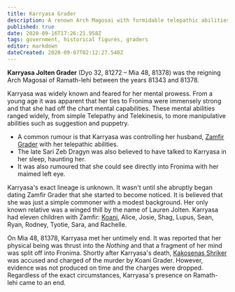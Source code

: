 ```yaml
---
title: Karryasa Grader
description: A renown Arch Magosai with formidable telepathic abilities.
published: true
date: 2020-09-16T17:26:21.958Z
tags: government, historical figures, graders
editor: markdown
dateCreated: 2020-09-07T02:12:27.540Z
---
```


**Karryasa Jolten Grader** (Dyo 32, 81272 – Mia 48, 81378) was the reigning Arch Magosai of Ramath-lehi between the years 81343 and 81378.

Karryasa was widely known and feared for her mental prowess. From a young age it was apparent that her ties to Fronima were immensely strong and that she had off the chart mental capabilities. These mental abilities ranged widely, from simple Telepathy and Telekinesis, to more manipulative abilities such as suggestion and puppetry.

- A common rumour is that Karryasa was controlling her husband, [Zamfir Grader](/characters/zamfir-grader) with her telepathic abilities.
- The late Sari Zeb Dragyn was also believed to have talked to Karryasa in her sleep, haunting her.
- It was also rumoured that she could see directly into Fronima with her maimed left eye.

Karryasa's exact lineage is unknown. It wasn't until she abruptly began dating Zamfir Grader that she started to become noticed. It is believed that she was just a simple commoner with a modest background. Her only known relative was a winged thill by the name of Lauren Jolten. Karryasa had eleven children with Zamfir: [Koani](/characters/koani-grader), Alice, Josie, Shag, Lupus, Sean, Ryan, Rodney, Tyotie, Sara, and Rachelle.

On Mia 48, 81378, Karryasa met her untimely end. It was reported that her physical being was thrust into the *Nothing* and that a fragment of her mind was split off into Fronima. Shortly after Karryasa's death, [Kakosenas Shriker](/characters/kakosenas-shriker) was accused and charged of the murder by Koani Grader. However, evidence was not produced on time and the charges were dropped. Regardless of the exact circumstances, Karryasa's presence on Ramath-lehi came to an end.